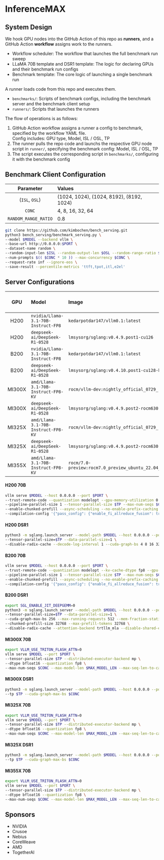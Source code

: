 # InferenceMAX


## System Design

We hook GPU nodes into the GitHub Action of this repo as **runners**, and a GitHub Action **workflow** assigns work to the runners.
- Workflow scheduler: The workflow that launches the full benchmark run sweep
- LLaMA 70B template and DSR1 template: The logic for declaring GPUs and their benchmark run configs
- Benchmark template: The core logic of launching a single benchmark run

A runner loads code from this repo and executes them.
- `benchmarks/`: Scripts of benchmark configs, including the benchmark server and the benchmark client setup
- `runners/`: Scripts that launches the runners

The flow of operations is as follows:
1. GitHub Action workflow assigns a runner a config to benchmark, specified by the workflow YAML file.  
   Config includes: GPU type, Model, ISL / OSL, TP
1. The runner pulls the repo code and launchs the respective GPU node script in `runner/`,
   specifying the benchmark config: Model, ISL / OSL, TP
1. The script executes the corresponding script in `benchmarks/`, configuring it with the benchmark config


## Benchmark Client Configuration

| Parameter | Values |
| :-: | :- |
| (`ISL`, `OSL`) | (1024, 1024), (1024, 8192), (8192, 1024) |
| `CONC` | 4, 8, 16, 32, 64 |
| `RANDOM_RANGE_RATIO` | 0.8 |

```bash
git clone https://github.com/kimbochen/bench_serving.git 
python3 bench_serving/benchmark_serving.py \
--model $MODEL --backend vllm \
--base-url http://0.0.0.0:$PORT \
--dataset-name random \
--random-input-len $ISL --random-output-len $OSL --random-range-ratio $RANDOM_RANGE_RATIO \
--num-prompts $(( $CONC * 10 )) --max-concurrency $CONC \
--request-rate inf --ignore-eos \
--save-result --percentile-metrics 'ttft,tpot,itl,e2el'
```


## Server Configurations

| GPU | Model | Image | Server Launch Command |
| :-: | :- | :- | :-: |
| H200 | `nvidia/Llama-3.1-70B-Instruct-FP8` | `kedarpotdar147/vllm0.1:latest` | [Link](#h200-70b) |
| H200 | `deepseek-ai/DeepSeek-R1-0528` | `lmsysorg/sglang:v0.4.9.post1-cu126` | [Link](#h200-dsr1) |
| B200 | `nvidia/Llama-3.1-70B-Instruct-FP8` | `kedarpotdar147/vllm0.1:latest` | [Link](#b200-70b) |
| B200 | `deepseek-ai/DeepSeek-R1-0528` | `lmsysorg/sglang:v0.4.10.post1-cu128-b200` | [Link](#b200-dsr1) |
| MI300X | `amd/Llama-3.1-70B-Instruct-FP8-KV` | `rocm/vllm-dev:nightly_official_0729_rc1_20250718` | [Link](#mi300x-70b) |
| MI300X | `deepseek-ai/DeepSeek-R1-0528` | `lmsysorg/sglang:v0.4.9.post2-rocm630-mi30x` | [Link](#mi300x-dsr1) |
| MI325X | `amd/Llama-3.1-70B-Instruct-FP8-KV` | `rocm/vllm-dev:nightly_official_0729_rc1_20250718` | [Link](#mi325x-70b) |
| MI325X | `deepseek-ai/DeepSeek-R1-0528` | `lmsysorg/sglang:v0.4.9.post2-rocm630-mi30x` | [Link](#mi325x-dsr1) |
| MI355X | `amd/Llama-3.1-70B-Instruct-FP8-KV` | `rocm/7.0-preview:rocm7.0_preview_ubuntu_22.04_vllm_0.9.1_mi35x_alpha` | [Link](#mi355x-70b) |


#### H200 70B

```bash
vllm serve $MODEL --host 0.0.0.0 --port $PORT \
--trust-remote-code --quantization modelopt --gpu-memory-utilization 0.9 \
--pipeline-parallel-size 1 --tensor-parallel-size $TP --max-num-seqs $CONC --max-num-batched-tokens 8192 --max-model-len $MAX_MODEL_LEN \
--enable-chunked-prefill --async-scheduling --no-enable-prefix-caching \
--compilation-config '{"pass_config": {"enable_fi_allreduce_fusion": true}, "custom_ops": ["+rms_norm"], "level": 3}'
```

#### H200 DSR1

```bash
python3 -m sglang.launch_server --model-path $MODEL --host 0.0.0.0 --port $PORT --trust-remote-code \
--tensor-parallel-size=$TP --data-parallel-size=1 \
--disable-radix-cache --decode-log-interval 1 --cuda-graph-bs 4 8 16 32 64 128 256 --cuda-graph-max-bs 256 --max-running-requests 512
```

#### B200 70B

```bash
vllm serve $MODEL --host 0.0.0.0 --port $PORT \
--trust-remote-code --quantization modelopt --kv-cache-dtype fp8 --gpu-memory-utilization 0.9 \
--pipeline-parallel-size 1 --tensor-parallel-size $TP --max-num-seqs $CONC --max-num-batched-tokens 8192 --max-model-len $MAX_MODEL_LEN \
--enable-chunked-prefill --async-scheduling --no-enable-prefix-caching \
--compilation-config '{"pass_config": {"enable_fi_allreduce_fusion": true}, "custom_ops": ["+rms_norm"], "level": 3}'
```

#### B200 DSR1

```bash
export SGL_ENABLE_JIT_DEEPGEMM=0
python3 -m sglang.launch_server --model-path $MODEL --host 0.0.0.0 --port $PORT --trust-remote-code \
--tensor-parallel-size=$TP --data-parallel-size=1 \
--cuda-graph-max-bs 256 --max-running-requests 512 --mem-fraction-static 0.89 \
--chunked-prefill-size 32768 --max-prefill-tokens 32768 \
--disable-radix-cache --attention-backend trtllm_mla --disable-shared-experts-fusion --enable-flashinfer-trtllm-moe
```

#### MI300X 70B

```bash
export VLLM_USE_TRITON_FLASH_ATTN=0
vllm serve $MODEL --port $PORT \
--tensor-parallel-size $TP --distributed-executor-backend mp \
--dtype bfloat16 --quantization fp8 \
--max-num-seqs $CONC --max-model-len $MAX_MODEL_LEN --max-seq-len-to-capture $MAX_MODEL_LEN
```

#### MI300X DSR1

```bash
python3 -m sglang.launch_server --model-path $MODEL --host 0.0.0.0 --port $PORT --trust-remote-code \
--tp $TP --cuda-graph-max-bs $CONC
```

#### MI325X 70B

```bash
export VLLM_USE_TRITON_FLASH_ATTN=0
vllm serve $MODEL --port $PORT \
--tensor-parallel-size $TP --distributed-executor-backend mp \
--dtype bfloat16 --quantization fp8 \
--max-num-seqs $CONC --max-model-len $MAX_MODEL_LEN --max-seq-len-to-capture $MAX_MODEL_LEN
```

#### MI325X DSR1

```bash
python3 -m sglang.launch_server --model-path $MODEL --host 0.0.0.0 --port $PORT --trust-remote-code \
--tp $TP --cuda-graph-max-bs $CONC
```

#### MI355X 70B

```bash
export VLLM_USE_TRITON_FLASH_ATTN=0
vllm serve $MODEL --port $PORT \
--tensor-parallel-size $TP --distributed-executor-backend mp \
--dtype bfloat16 --quantization fp8 \
--max-num-seqs $CONC --max-model-len $MAX_MODEL_LEN --max-seq-len-to-capture $MAX_MODEL_LEN
```

## Sponsors

- NVIDIA
- Crusoe
- Nebius
- CoreWeave
- AMD
- TogetherAI
